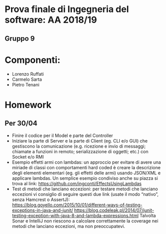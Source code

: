 # Prova finale di Ingegneria del software: AA 2018/19
## Gruppo 9

# Componenti:
+ Lorenzo Ruffati
+ Carmelo Sarta
+ Pietro Tenani

# Homework

## Per 30/04
+ Finire il codice per il Model e parte del Controller
+ Iniziare la parte di Server e la parte di Client (eg. CLI e/o GUI) che gestiscono la comunicazione (e.g. ricezione e invio di messaggi; chiamate a funzioni in remoto; serializzazione di oggetti; etc.) con Socket e/o RMI
+ Esempio effetti armi con lambdas: un approccio per evitare di avere una miriade di classi con comportamenti hard coded è creare la descrizione degli elementi elementari (eg. gli effetti delle armi) usando JSON/XML e applicare lambdas. Un semplice esempio condiviso anche su piazza si trova al link: https://github.com/ingconti/EffectsUsingLambdas 
+ Test di metodi che lanciano eccezioni: per testare metodi che lanciano eccezioni vi consiglio di seguire questi due link (usate il modo “nativo”, senza Hamcrest o AssertJ):
https://blog.goyello.com/2015/10/01/different-ways-of-testing-exceptions-in-java-and-junit/
https://blog.codeleak.pl/2014/07/junit-testing-exception-with-java-8-and-lambda-expressions.html
Talvolta Sonar e IntelliJ non riescono a calcolare correttamente la coverage nei metodi che lanciano eccezioni, ma non preoccupatevi. 
